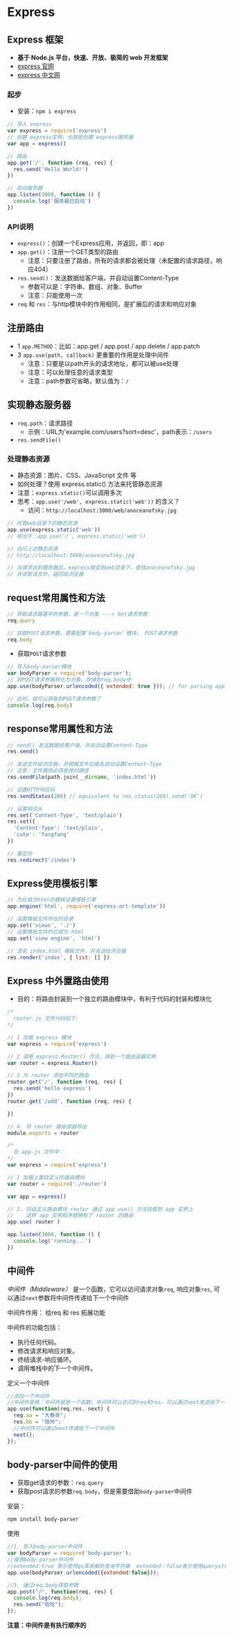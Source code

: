 # Express  

## Express 框架

- **基于 Node.js 平台，快速、开放、极简的 web 开发框架**
- [express 官网](http://expressjs.com/)
- [express 中文网](http://expressjs.com.cn/)

### 起步

- 安装：`npm i express`

```js
// 导入 express
var express = require('express')
// 创建 express实例，也就是创建 express服务器
var app = express()

// 路由
app.get('/', function (req, res) {
  res.send('Hello World!')
})

// 启动服务器
app.listen(3000, function () {
  console.log('服务器已启动')
})
```

### API说明

- `express()`：创建一个Express应用，并返回，即：app
- `app.get()`：注册一个GET类型的路由
  - 注意：只要注册了路由，所有的请求都会被处理（未配置的请求路径，响应404）
- `res.send()`：发送数据给客户端，并自动设置Content-Type
  - 参数可以是：字符串、数组、对象、Buffer
  - 注意：只能使用一次
- `req` 和 `res`：与http模块中的作用相同，是扩展后的请求和响应对象

## 注册路由

- 1 `app.METHOD`：比如：app.get / app.post / app.delete / app.patch
- 3 `app.use(path, callback)` 更重要的作用是处理中间件
  - 注意：只要是以path开头的请求地址，都可以被use处理
  - 注意：可以处理任意的请求类型
  - 注意：path参数可省略，默认值为：`/`

## 实现静态服务器

- `req.path`：请求路径
  - 示例：URL为'example.com/users?sort=desc'，path表示：`/users`
- `res.sendFile()`

### 处理静态资源

- 静态资源：图片、CSS、JavaScript 文件 等
- 如何处理？使用 express.static() 方法来托管静态资源
- 注意：`express.static()`可以调用多次
- 思考：`app.use('/web', express.static('web'))` 的含义？
  - 访问：`http://localhost:3000/web/anoceanofsky.jpg`

```js
// 托管web目录下的静态资源
app.use(express.static('web'))
// 相当于：app.use('/', express.static('web'))

// 访问上述静态资源
// http://localhost:3000/anoceanofsky.jpg

// 当请求达到服务器后，express就会到web目录下，查找anoceanofsky.jpg
// 并读取该文件，返回给浏览器
```

## request常用属性和方法

```js
// 获取请求路基中的参数，是一个对象 ---> Get请求参数
req.query

// 获取POST请求参数，需要配置`body-parser`模块， POST请求参数
req.body
```

- 获取`POST`请求参数

```js
// 导入body-parser模块
var bodyParser = require('body-parser');
// 将POST请求参数转化为对象，存储到req.body中
app.use(bodyParser.urlencoded({ extended: true })); // for parsing application/x-www-form-urlencoded

// 此时，就可以获取到POST请求参数了
console.log(req.body)
```

## response常用属性和方法

```js
// send() 发送数据给客户端，并自动设置Content-Type
res.send()

// 发送文件给浏览器，并根据文件后缀名自动设置Content-Type
// 注意：文件路径必须是绝对路径
res.sendFile(path.join(__dirname, 'index.html'))

// 设置HTTP响应码
res.sendStatus(200) // equivalent to res.status(200).send('OK')

// 设置响应头
res.set('Content-Type', 'text/plain')
res.set({
  'Content-Type': 'text/plain',
  'cute': 'fangfang'
})

// 重定向
res.redirect('/index')
```

## Express使用模板引擎

```js
// 为后缀为html的模板设置模板引擎
app.engine('html', require('express-art-template'))

// 设置模板文件所在的目录
app.set('views', './')
// 设置模板文件的后缀为 html
app.set('view engine', 'html')

// 渲染 index.html 模板文件，并发送给浏览器
res.render('index', { list: [] })
```

## Express 中外置路由使用

- 目的：将路由封装到一个独立的路由模块中，有利于代码的封装和模块化

```js
/*
  router.js 文件代码如下:
*/

// 1 加载 express 模块
var express = require('express')

// 2 调用 express.Router() 方法，得到一个路由容器实例
var router = express.Router()

// 3 为 router 添加不同的路由
router.get('/', function (req, res) {
  res.send('hello express')
})
router.get('/add', function (req, res) {

})

// 4. 将 router 路由容器导出
module.exports = router
```

```js
/*
  在 app.js 文件中：
*/
var express = require('express')

// 1 加载上面自定义的路由模块
var router = require('./router')

var app = express()

// 2. 将自定义路由模块 router 通过 app.use() 方法挂载到 app 实例上
//    这样 app 实例程序就拥有了 router 的路由
app.use( router )

app.listen(3000, function () {
  console.log('running...')
})
```

## 中间件

*中间件（Middleware）* 是一个函数，它可以访问请求对象`req`, 响应对象`res`, 可以通过`next`参数将中间件传递给下一个中间件

中间件作用： 给req 和 res 拓展功能 

中间件的功能包括：

- 执行任何代码。
- 修改请求和响应对象。
- 终结请求-响应循环。
- 调用堆栈中的下一个中间件。

定义一个中间件

```javascript
//添加一个中间件
//中间件是啥：中间件就是一个函数，中间件可以访问到req和res，可以通过next发送给下一个中间件
app.use(function(req,res, next) {
  req.aa = "大春哥";
  res.bb = "很帅";
  //中间件可以通过next传递给下一个中间件
  next();
});
```

## body-parser中间件的使用

+ 获取get请求的参数：`req.query`
+ 获取post请求的参数`req.body`，但是需要借助`body-parser`中间件

安装：

```bash
npm install body-parser
```

使用

```javascript
//1. 导入body-parser中间件
var bodyParser = require('body-parser');
//使用body-parser中间件
//extended:true 表示使用qs库来解析查询字符串  extended：false表示使用querystring库来解析字符串
app.use(bodyParser.urlencoded({extended:false}));

//3. 通过req.body获取参数
app.post("/", function(req, res) {
  console.log(req.body);
  res.send("哈哈");
});
```

**注意：中间件是有执行顺序的**

